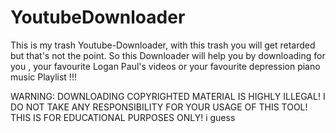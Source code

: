# YoutubeDownloader
This is my trash Youtube-Downloader, with this trash you will get retarded but that's not the point.
So this Downloader will help you by downloading for you , your favourite Logan Paul's videos or your favourite depression piano music Playlist !!!


WARNING: DOWNLOADING COPYRIGHTED MATERIAL IS HIGHLY ILLEGAL! I DO NOT TAKE ANY RESPONSIBILITY FOR YOUR USAGE OF THIS TOOL! THIS IS FOR EDUCATIONAL PURPOSES ONLY! i guess
